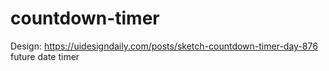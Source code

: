 # countdown-timer

Design: https://uidesigndaily.com/posts/sketch-countdown-timer-day-876
future date
timer
